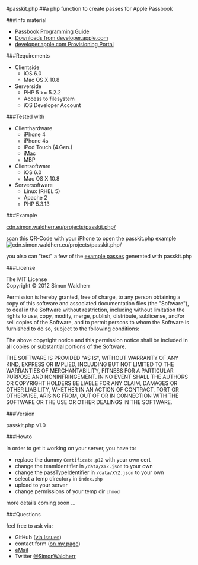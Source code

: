 #passkit.php
##a php function to create passes for Apple Passbook

###Info material

* [Passbook Programming Guide](https://developer.apple.com/library/prerelease/ios/#documentation/UserExperience/Conceptual/PassKit_PG/)
* [Downloads from developer.apple.com](https://developer.apple.com/downloads/index.action?name=Passbook)
* [developer.apple.com Provisioning Portal](https://developer.apple.com/ios/manage/passtypeids/ios/manage)

###Requirements

* Clientside
	* iOS 6.0
	* Mac OS X 10.8
* Serverside
	* PHP 5 >= 5.2.2
	* Access to filesystem
	* iOS Developer Account

###Tested with

* Clienthardware
	* iPhone 4
	* iPhone 4s
	* iPod Touch (4.Gen.)
	* iMac
	* MBP
* Clientsoftware
	* iOS 6.0
	* Mac OS X 10.8
* Serversoftware
	* Linux (RHEL 5)
	* Apache 2
	* PHP 5.3.13

###Example

[cdn.simon.waldherr.eu/projects/passkit.php/](http://cdn.simon.waldherr.eu/projects/passkit.php/)  

scan this QR-Code with your iPhone to open the passkit.php example  
<img src="http://cdn.simon.waldherr.eu/projects/passkit.php/example.png" alt="cdn.simon.waldherr.eu/projects/passkit.php/"/>  

you also can "test" a few of the [example passes](https://github.com/SimonWaldherr/passkit.php/tree/master/passes) generated with passkit.php

###License

The MIT License  
Copyright © 2012 Simon Waldherr  

Permission is hereby granted, free of charge, to any person obtaining a copy of this software and associated documentation files (the "Software"), to deal in the Software without restriction, including without limitation the rights to use, copy, modify, merge, publish, distribute, sublicense, and/or sell copies of the Software, and to permit persons to whom the Software is furnished to do so, subject to the following conditions:

The above copyright notice and this permission notice shall be included in all copies or substantial portions of the Software.

THE SOFTWARE IS PROVIDED "AS IS", WITHOUT WARRANTY OF ANY KIND, EXPRESS OR IMPLIED, INCLUDING BUT NOT LIMITED TO THE WARRANTIES OF MERCHANTABILITY, FITNESS FOR A PARTICULAR PURPOSE AND NONINFRINGEMENT. IN NO EVENT SHALL THE AUTHORS OR COPYRIGHT HOLDERS BE LIABLE FOR ANY CLAIM, DAMAGES OR OTHER LIABILITY, WHETHER IN AN ACTION OF CONTRACT, TORT OR OTHERWISE, ARISING FROM, OUT OF OR IN CONNECTION WITH THE SOFTWARE OR THE USE OR OTHER DEALINGS IN THE SOFTWARE.

###Version

passkit.php v1.0

###Howto

In order to get it working on your server, you have to:
* replace the dummy ```Certificate.p12``` with your own cert
* change the teamIdentifier in ```/data/XYZ.json``` to your own
* change the passTypeIdentifier in ```/data/XYZ.json``` to your own
* select a temp directory in ```index.php```
* upload to your server
* change permissions of your temp dir ```chmod```

more details coming soon ...   

###Questions

feel free to ask via:

* GitHub ([via Issues](https://github.com/SimonWaldherr/passkit.php/issues))
* contact form ([on my page](http://simon.waldherr.eu/))
* [eMail](mailto:contact@simonwaldherr.de)
* Twitter [@SimonWaldherr](http://twitter.com/simonwaldherr)
